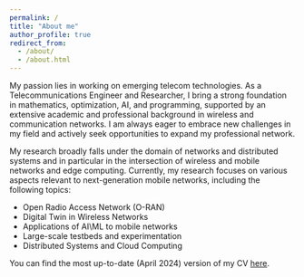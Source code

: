 ```yaml
---
permalink: /
title: "About me"
author_profile: true
redirect_from: 
  - /about/
  - /about.html
---
```


My passion lies in working on emerging telecom technologies. As a Telecommunications Engineer and Researcher, I bring a strong foundation in mathematics, optimization, AI, and programming, supported by an extensive academic and professional background in wireless and communication networks. I am always eager to embrace new challenges in my field and actively seek opportunities to expand my professional network.

My research broadly falls under the domain of networks and distributed systems and in particular in the intersection of wireless and mobile networks and edge computing. Currently, my research focuses on various aspects relevant to next-generation mobile networks, including the following topics:

* Open Radio Access Network (O-RAN)
* Digital Twin in Wireless Networks
* Applications of AI\ML to mobile networks
* Large-scale testbeds and experimentation
* Distributed Systems and Cloud Computing

You can find the most up-to-date (April 2024) version of my CV [here](https://aliyaghoobian.github.io/files/AliYghoubian-CV.pdf).
